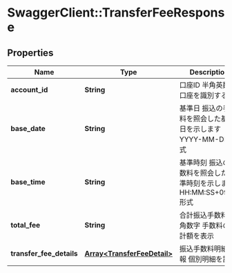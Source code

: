 # SwaggerClient::TransferFeeResponse

## Properties
Name | Type | Description | Notes
------------ | ------------- | ------------- | -------------
**account_id** | **String** | 口座ID 半角英数字 口座を識別するID  | 
**base_date** | **String** | 基準日 振込の手数料を照会した基準日を示します YYYY-MM-DD形式  | 
**base_time** | **String** | 基準時刻 振込の手数料を照会した基準時刻を示します HH:MM:SS+09:00形式  | 
**total_fee** | **String** | 合計振込手数料 半角数字 手数料の合計額を表示  | 
**transfer_fee_details** | [**Array&lt;TransferFeeDetail&gt;**](TransferFeeDetail.md) | 振込手数料明細情報 個別明細を設定  | 


